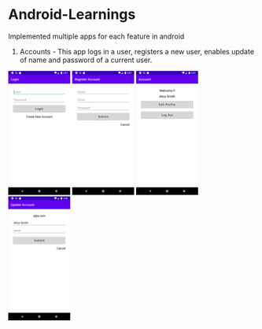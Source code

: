 # Android-Learnings
Implemented multiple apps for each feature in android

1. Accounts - This app logs in a user, registers a new user, enables update of name and password of a current user.

<img src="/Screenshots/Accounts/1.png" width="25%">  <img src="/Screenshots/Accounts/2.png" width="25%">  <img src="/Screenshots/Accounts/3.png" width="25%">  <img src="/Screenshots/Accounts/4.png" width="25%">
